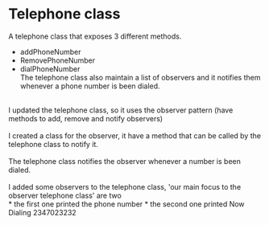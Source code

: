 # Telephone class
A telephone class that exposes 3 different methods. <br>
* addPhoneNumber
* RemovePhoneNumber
* dialPhoneNumber <br>
The telephone class also maintain a list of observers and it notifies them whenever a phone number is been dialed.<br>
<br>
I updated the telephone class, so it uses the observer pattern (have methods to add, remove and notify observers) <br>
<br>
I created a class for the observer, it have a method that can be called by the telephone class to notify it. <br>
<br>
The telephone class notifies the observer whenever a number is been dialed. <br>
<br>
I added some observers to the telephone class, 'our main focus to the observer telephone class' are two <br>
* the first one printed the phone number
* the second one printed Now Dialing 2347023232